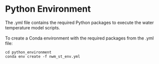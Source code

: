 # Python Environment

The .yml file contains the required Python packages to execute the water temperature model scripts.
<br/>
<br/>
To create a Conda environment with the required packages from the .yml file:
```console
cd python_environment
conda env create -f nwm_st_env.yml
```

